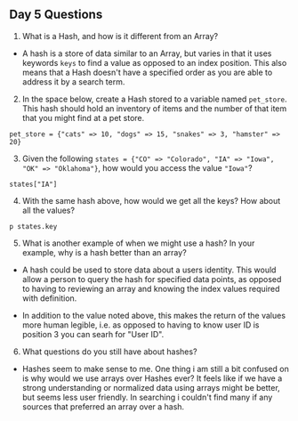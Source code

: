 ## Day 5 Questions

1. What is a Hash, and how is it different from an Array?
* A hash is a store of data similar to an Array, but varies in that it uses keywords `keys` to find a value as opposed to an index position. This also means that a Hash doesn't have a specified order as you are able to address it by a search term.

2. In the space below, create a Hash stored to a variable named `pet_store`.  This hash should hold an inventory of items and the number of that item that you might find at a pet store.

`pet_store = {"cats" => 10, "dogs" => 15, "snakes" => 3, "hamster" => 20}`

3. Given the following `states = {"CO" => "Colorado", "IA" => "Iowa", "OK" => "Oklahoma"}`, how would you access the value `"Iowa"`?

`states["IA"]`

4. With the same hash above, how would we get all the keys?  How about all the values?

`p states.key`

5. What is another example of when we might use a hash?  In your example, why is a hash better than an array?

* A hash could be used to store data about a users identity. This would allow a person to query the hash for specified data points, as opposed to having to reviewing an array and knowing the index values required with definition.

* In addition to the value noted above, this makes the return of the values more human legible, i.e. as opposed to having to know user ID is position 3 you can searh for "User ID".

6. What questions do you still have about hashes?

* Hashes seem to make sense to me. One thing i am still a bit confused on is why would we use arrays over Hashes ever? It feels like if we have a strong understanding or normalized data using arrays might be better, but seems less user friendly. In searching i couldn't find many if any sources that preferred an array over a hash.
